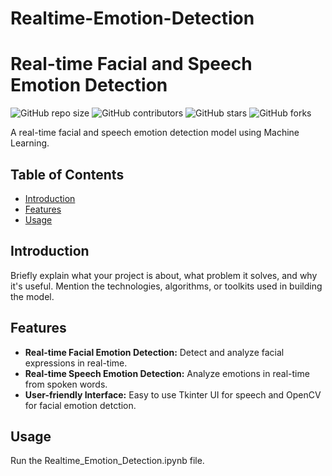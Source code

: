 # Realtime-Emotion-Detection

# Real-time Facial and Speech Emotion Detection

![GitHub repo size](https://img.shields.io/github/repo-size/Shuaib21803/Realtime-Emotion-Detection)
![GitHub contributors](https://img.shields.io/github/contributors/Shuaib21803/Realtime-Emotion-Detection)
![GitHub stars](https://img.shields.io/github/stars/Shuaib21803/Realtime-Emotion-Detection?style=social)
![GitHub forks](https://img.shields.io/github/forks/Shuaib21803/Realtime-Emotion-Detection?style=social)

A real-time facial and speech emotion detection model using Machine Learning.

## Table of Contents
- [Introduction](#introduction)
- [Features](#features)
- [Usage](#usage)

## Introduction

Briefly explain what your project is about, what problem it solves, and why it's useful. Mention the technologies, algorithms, or toolkits used in building the model.

## Features

- **Real-time Facial Emotion Detection:** Detect and analyze facial expressions in real-time.
- **Real-time Speech Emotion Detection:** Analyze emotions in real-time from spoken words.
- **User-friendly Interface:** Easy to use Tkinter UI for speech and OpenCV for facial emotion detction.

## Usage

Run the Realtime_Emotion_Detection.ipynb file.

